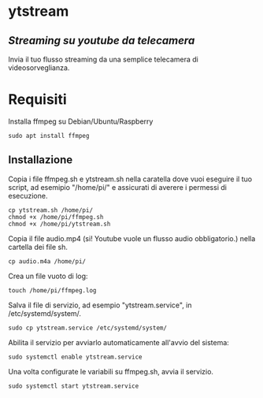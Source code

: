 # ytstream
## _Streaming su youtube da telecamera_

Invia il tuo flusso streaming da una semplice telecamera di videosorveglianza.

# Requisiti

Installa ffmpeg su Debian/Ubuntu/Raspberry

```sudo apt install ffmpeg```

## Installazione

Copia i file ffmpeg.sh e ytstream.sh nella caratella dove vuoi eseguire il tuo script, ad esemipio "/home/pi/" e assicurati di averere i permessi di esecuzione.

```cp ffmpeg.sh /home/pi/
cp ytstream.sh /home/pi/
chmod +x /home/pi/ffmpeg.sh
chmod +x /home/pi/ytstream.sh
```
Copia il file audio.mp4 (si! Youtube vuole un flusso audio obbligatorio.) nella cartella dei file sh.

```cp audio.m4a /home/pi/```

Crea un file vuoto di log:

```touch /home/pi/ffmpeg.log```

Salva il file di servizio, ad esempio "ytstream.service", in /etc/systemd/system/.

```sudo cp ytstream.service /etc/systemd/system/```

Abilita il servizio per avviarlo automaticamente all'avvio del sistema:

```sudo systemctl enable ytstream.service```

Una volta configurate le variabili su ffmpeg.sh, avvia il servizio.

```sudo systemctl start ytstream.service```

